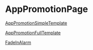 
# AppPromotionPage

[AppPromotionSimpleTemplate](AppPromotionSimpleTemplate)

[AppPromotionFullTemplate](AppPromotionFullTemplate)

[FadeInAlarm](FadeInAlarm)
